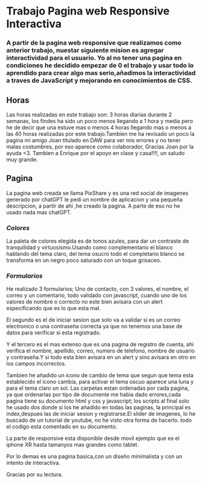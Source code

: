 # Trabajo Pagina web Responsive Interactiva 

### A partir de la pagina web responsive que realizamos como anterior trabajo, nuestar siguiente mision es agregar interactividad para el usuario. Yo al no tener una pagina en condiciones he decidido empezar de 0 el trabajo y usar todo lo aprendido para crear algo mas serio,añadimos la interactividad a traves de JavaScript y mejorando en conocimientos de CSS.

## Horas

Las horas realizadas en este trabajo son: 3 horas diarias durante 2 semanas, los findes ha sido un poco menos llegando a 1 hora y media pero he de decir que una estuve mas o menos 4 horas llegando mas o menos a las 40 horas realizadas por este trabajo.Tambien me ha revisado un poco la pagina mi amigo Joan titulado en DAW para ver mis errores y no tener malas costumbres, por eso aparece como colaborador, Gracias Joan por la ayuda <3. Tambien a Enrique por el apoyo en clase y casa!!!!, un saludo muy grande.

## Pagina

La pagina web creada se llama PixShare y es una red social de imagenes generado por chatGPT
le pedi un nombre de aplicacion  y una pequeña descripcion, a partir de ahi ,he creado la pagina.
A parte de eso no he usado nada mas chatGPT.

### *Colores*

La paleta de colores elegida es de tonos azules, para dar un contraste de tranquilidad y virtuosismo.Usando como complementario el blanco hablando del tema claro, del tema osucro todo el completario blanco se transforma en un negro poco saturado con un toque grisaceo.

### *Formularios*

He realizado 3 formularios; Uno de contacto, con 3 valores, el nombre, el correo y un comentario, todo validado con javascript, cuando uno de los valores de nombre o correcto no este bien avisara con un alert especificando que es lo que esta mal.

El segundo es el de iniciar sesion que solo va a validar si es un correo electronico o una contraseña correcta ya que no tenemos una base de datos para verificar si esta registrado.

Y el tercero es el mas extenso que es una pagina de registro de cuenta, ahi verifica el nombre, apellido, correo, numero de telefono, nombre de usuario y contraseña.Y si todo esta bien avisara en un alert y sino avisara en otro en los campos incorrectos.

Tambien he añadido un icono de cambio de tema que segun que tema esta establecido el icono cambia, para activar el tema oscuo aparece una luna y para el tema claro un sol.
Las carpetas estan ordenadas por cada pagina, ya que ordenarlas por tipo de documente me habia dado errores,cada pagina tiene su documento html y css y javascript; los scripts al final solo he usado dos donde si los he añadido en todas las paginas, la principal es index,despues las de iniciar sesion y registrarse.El slider de imagenes, lo he buscado de un tutorial de youtube, no he visto otra forma de hacerlo. todo el codigo esta comentado en su documento.

La parte de responsive esta disponible desde movil ejemplo que es el iphone XR hasta tamanyos mas grandes como tablet.

Por lo demas es una pagina basica,con un diseño minimalista y con un intento de interactiva.

Gracias por su lectura.










